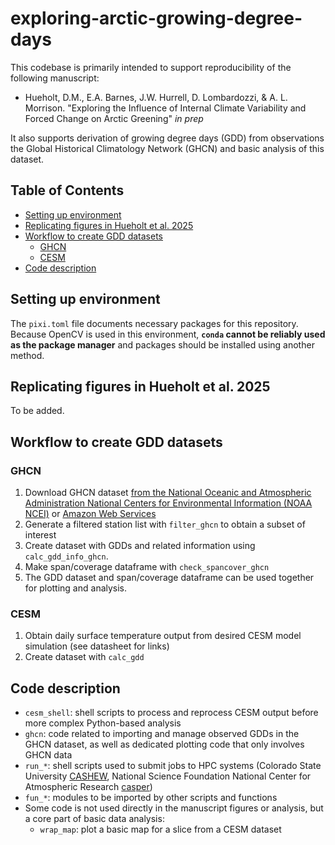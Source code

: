 # exploring-arctic-growing-degree-days
This codebase is primarily intended to support reproducibility of the following manuscript:
 * Hueholt, D.M., E.A. Barnes, J.W. Hurrell, D. Lombardozzi, & A. L. Morrison. "Exploring the Influence of Internal Climate Variability and Forced Change on Arctic Greening" *in prep*

It also supports derivation of growing degree days (GDD) from observations the Global Historical Climatology Network (GHCN) and basic analysis of this dataset.

## Table of Contents
* [Setting up environment](#setting-up-environment)
* [Replicating figures in Hueholt et al. 2025](#replicating-figures-in-hueholt-et-al-2025)  
* [Workflow to create GDD datasets](#workflow-to-create-gdd-datasets)
  * [GHCN](#ghcn)  
  * [CESM](#cesm)  
* [Code description](#code-description)   
 
## Setting up environment
The `pixi.toml` file documents necessary packages for this repository. Because OpenCV is used in this environment, **`conda` cannot be reliably used as the package manager** and packages should be installed using another method.

## Replicating figures in Hueholt et al. 2025
To be added.

## Workflow to create GDD datasets
### GHCN
1. Download GHCN dataset [from the National Oceanic and Atmospheric Administration National Centers for Environmental Information (NOAA NCEI)](https://www.ncei.noaa.gov/products/land-based-station/global-historical-climatology-network-daily) or [Amazon Web Services](https://registry.opendata.aws/noaa-ghcn/)
2. Generate a filtered station list with `filter_ghcn` to obtain a subset of interest
3. Create dataset with GDDs and related information using `calc_gdd_info_ghcn`.
4. Make span/coverage dataframe with `check_spancover_ghcn`
5. The GDD dataset and span/coverage dataframe can be used together for plotting and analysis.

### CESM
1. Obtain daily surface temperature output from desired CESM model simulation (see datasheet for links)
2. Create dataset with `calc_gdd`

## Code description
* `cesm_shell`: shell scripts to process and reprocess CESM output before more complex Python-based analysis
* `ghcn`: code related to importing and manage observed GDDs in the GHCN dataset, as well as dedicated plotting code that only involves GHCN data
* `run_*`: shell scripts used to submit jobs to HPC systems (Colorado State University [CASHEW](https://www.engr.colostate.edu/ets/cashew-cluster/), National Science Foundation National Center for Atmospheric Research [casper](https://ncar-hpc-docs.readthedocs.io/en/latest/compute-systems/casper/))
* `fun_*`: modules to be imported by other scripts and functions
* Some code is not used directly in the manuscript figures or analysis, but a core part of basic data analysis:
  * `wrap_map`: plot a basic map for a slice from a CESM dataset
